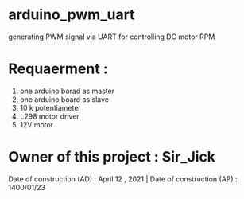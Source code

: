 # arduino_pwm_uart
generating PWM signal via UART
for controlling DC motor RPM


# Requaerment :
  1. one arduino borad as master
  2. one arduino board as slave
  3. 10 k potentiameter
  4. L298 motor driver
  5. 12V motor

# Owner of this project : Sir_Jick
Date of construction (AD) : April 12 , 2021 | Date of construction (AP) : 1400/01/23
